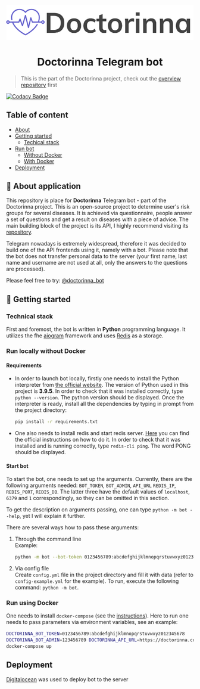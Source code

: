 <div align="center" height="130px">
  <img src="./media/Logotype.svg" alt="Logotype"/><br/>
  <h1> Doctorinna Telegram bot </h1>
  <p></p>
</div>


> This is the part of the Doctorinna project, check out the [overview repository](https://github.com/Doctorinna/overview) first

[![Codacy Badge](https://app.codacy.com/project/badge/Grade/5e91d2c1d64f41cd9bbfeedb7af7f81c)](https://www.codacy.com/gh/Doctorinna/telegram-bot/dashboard?utm_source=github.com&amp;utm_medium=referral&amp;utm_content=Doctorinna/telegram-bot&amp;utm_campaign=Badge_Grade)

## Table of content
- [About](#about)
- [Getting started](#getting-started)
  - [Techical stack](#tech-stack)
- [Run bot](#run)
  - [Without Docker](#without-docker)
  - [With Docker](#with-docker)
- [Deployment](#deploy)


## 📎 About application <a name="getting-started"></a>
This repository is place for **Doctorinna** Telegram bot - part of the Doctorinna project.
This is an open-source project to determine user's risk groups for several diseases.
It is achieved via questionnaire, people answer a set of questions and get a result on diseases with a piece of advice.
The main building block of the project is its API, I highly recommend visiting its [repository](https://github.com/Doctorinna/backend).

Telegram nowadays is extremely widespread, therefore it was decided to build one of the API frontends using it,
namely with a bot. Please note that the bot does not transfer personal data to the server
(your first name, last name and username are not used at all, only the answers to the questions are processed).

Please feel free to try: [@doctorinna_bot](https://t.me/doctorinna_bot)

## 📌 Getting started <a name="getting-started"></a>

### Technical stack <a name="tech-stack"></a>
First and foremost, the bot is written in **Python** programming language.
It utilizes the fhe [aiogram](https://github.com/aiogram/aiogram) framework and 
uses [Redis](https://redis.io/) as a storage.

### Run locally without Docker <a name="without-docker"></a>

#### Requirements
- In order to launch bot locally, firstly one needs to install the Python interpreter from [the official website](https://www.python.org/downloads/). 
  The version of Python used in this project is **3.9.5**. In order to check that it was installed correctly, type `python --version`.
  The python version should be displayed. Once the interpreter is ready, install all the dependencies by typing in prompt from the project directory:
  ```bash
  pip install -r requirements.txt
  ```

- One also needs to install redis and start redis server. [Here](https://redis.io/download) you can find the official instructions on how to do it. 
  In order to check that it was installed and is running correctly, type `redis-cli ping`. The word PONG should be displayed.
  
#### Start bot
To start the bot, one needs to set up the arguments.
Currently, there are the following arguments needed: `BOT_TOKEN`, `BOT_ADMIN`, `API_URL` `REDIS_IP`, `REDIS_PORT`, `REDIS_DB`.
The latter three have the default values of `localhost`, `6379` and `1` correspondingly, so they can be omitted in this section.

To get the description on arguments passing, one can type `python -m bot --help`, yet I will explain it further.

There are several ways how to pass these arguments:

  1) Through the command line  
     Example:  
     ```bash
     python -m bot --bot-token 0123456789:abcdefghijklmnopqrstuvwxyz012345678 --bot-admin 123456789 --api-url https://doctorinna.com/api
     ```

  2) Via config file  
     Create `config.yml` file in the project directory and fill it with data (refer to `config-example.yml` for the example).
     To run, execute the following command: `python -m bot`.

   
### Run using Docker <a name="with-docker"></a>
One needs to install `docker-compose` (see the [instructions](https://docs.docker.com/compose/install/)).
Here to run one needs to pass parameters via environment variables,
see an example:
```bash
DOCTORINNA_BOT_TOKEN=0123456789:abcdefghijklmnopqrstuvwxyz012345678 
DOCTORINNA_BOT_ADMIN=123456789 DOCTORINNA_API_URL=https://doctorinna.com/api
docker-compose up
```

## Deployment <a name="deployment"></a>
[Digitalocean](https://www.digitalocean.com/) was used to deploy bot to the server